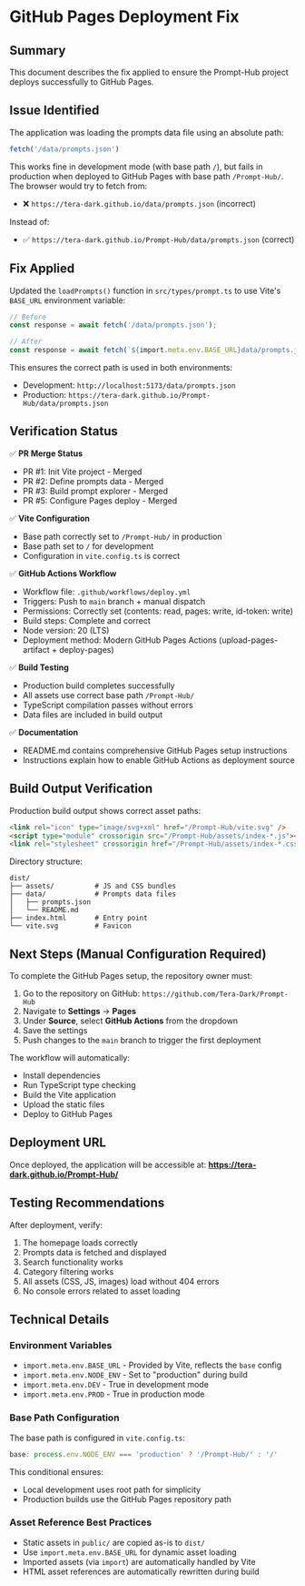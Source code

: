 # GitHub Pages Deployment Fix

## Summary

This document describes the fix applied to ensure the Prompt-Hub project deploys successfully to GitHub Pages.

## Issue Identified

The application was loading the prompts data file using an absolute path:
```typescript
fetch('/data/prompts.json')
```

This works fine in development mode (with base path `/`), but fails in production when deployed to GitHub Pages with base path `/Prompt-Hub/`. The browser would try to fetch from:
- ❌ `https://tera-dark.github.io/data/prompts.json` (incorrect)

Instead of:
- ✅ `https://tera-dark.github.io/Prompt-Hub/data/prompts.json` (correct)

## Fix Applied

Updated the `loadPrompts()` function in `src/types/prompt.ts` to use Vite's `BASE_URL` environment variable:

```typescript
// Before
const response = await fetch('/data/prompts.json');

// After
const response = await fetch(`${import.meta.env.BASE_URL}data/prompts.json`);
```

This ensures the correct path is used in both environments:
- Development: `http://localhost:5173/data/prompts.json`
- Production: `https://tera-dark.github.io/Prompt-Hub/data/prompts.json`

## Verification Status

✅ **PR Merge Status**
- PR #1: Init Vite project - Merged
- PR #2: Define prompts data - Merged
- PR #3: Build prompt explorer - Merged
- PR #5: Configure Pages deploy - Merged

✅ **Vite Configuration**
- Base path correctly set to `/Prompt-Hub/` in production
- Base path set to `/` for development
- Configuration in `vite.config.ts` is correct

✅ **GitHub Actions Workflow**
- Workflow file: `.github/workflows/deploy.yml`
- Triggers: Push to `main` branch + manual dispatch
- Permissions: Correctly set (contents: read, pages: write, id-token: write)
- Build steps: Complete and correct
- Node version: 20 (LTS)
- Deployment method: Modern GitHub Pages Actions (upload-pages-artifact + deploy-pages)

✅ **Build Testing**
- Production build completes successfully
- All assets use correct base path `/Prompt-Hub/`
- TypeScript compilation passes without errors
- Data files are included in build output

✅ **Documentation**
- README.md contains comprehensive GitHub Pages setup instructions
- Instructions explain how to enable GitHub Actions as deployment source

## Build Output Verification

Production build output shows correct asset paths:
```html
<link rel="icon" type="image/svg+xml" href="/Prompt-Hub/vite.svg" />
<script type="module" crossorigin src="/Prompt-Hub/assets/index-*.js"></script>
<link rel="stylesheet" crossorigin href="/Prompt-Hub/assets/index-*.css">
```

Directory structure:
```
dist/
├── assets/          # JS and CSS bundles
├── data/            # Prompts data files
│   ├── prompts.json
│   └── README.md
├── index.html       # Entry point
└── vite.svg         # Favicon
```

## Next Steps (Manual Configuration Required)

To complete the GitHub Pages setup, the repository owner must:

1. Go to the repository on GitHub: `https://github.com/Tera-Dark/Prompt-Hub`
2. Navigate to **Settings** → **Pages**
3. Under **Source**, select **GitHub Actions** from the dropdown
4. Save the settings
5. Push changes to the `main` branch to trigger the first deployment

The workflow will automatically:
- Install dependencies
- Run TypeScript type checking
- Build the Vite application
- Upload the static files
- Deploy to GitHub Pages

## Deployment URL

Once deployed, the application will be accessible at:
**https://tera-dark.github.io/Prompt-Hub/**

## Testing Recommendations

After deployment, verify:
1. The homepage loads correctly
2. Prompts data is fetched and displayed
3. Search functionality works
4. Category filtering works
5. All assets (CSS, JS, images) load without 404 errors
6. No console errors related to asset loading

## Technical Details

### Environment Variables
- `import.meta.env.BASE_URL` - Provided by Vite, reflects the `base` config
- `import.meta.env.NODE_ENV` - Set to "production" during build
- `import.meta.env.DEV` - True in development mode
- `import.meta.env.PROD` - True in production mode

### Base Path Configuration
The base path is configured in `vite.config.ts`:
```typescript
base: process.env.NODE_ENV === 'production' ? '/Prompt-Hub/' : '/'
```

This conditional ensures:
- Local development uses root path for simplicity
- Production builds use the GitHub Pages repository path

### Asset Reference Best Practices
- Static assets in `public/` are copied as-is to `dist/`
- Use `import.meta.env.BASE_URL` for dynamic asset loading
- Imported assets (via `import`) are automatically handled by Vite
- HTML asset references are automatically rewritten during build
